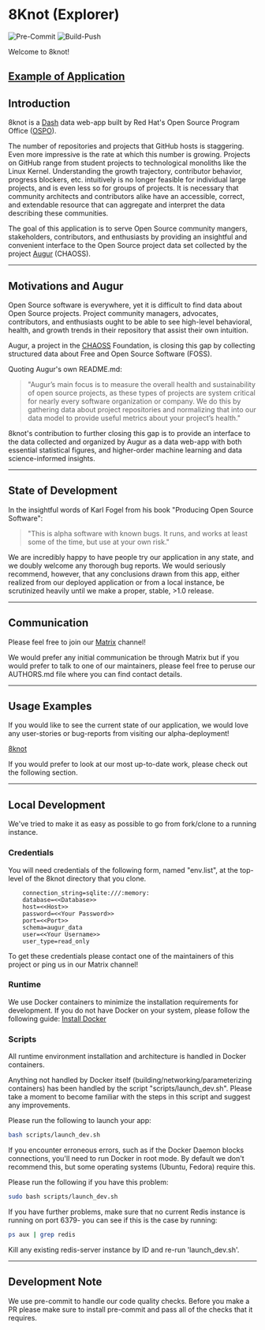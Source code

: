 # 8Knot (Explorer)

![Pre-Commit](https://github.com/JamesKunstle/explorer/actions/workflows/pre-commit.yml/badge.svg)
![Build-Push](https://github.com/JamesKunstle/explorer/actions/workflows/build-push-quay.yml/badge.svg)

Welcome to 8knot!

[Example of Application](https://eightknot.osci.io/)
---

## Introduction

8knot is a [Dash](https://dash.plotly.com/) data web-app built by Red Hat's Open Source Program Office ([OSPO](https://www.redhat.com/en/blog/channel/red-hat-open-source-program-office)).

The number of repositories and projects that GitHub hosts is staggering. Even more impressive is the rate at which this number is growing.
Projects on GitHub range from student projects to technological monoliths like the
Linux Kernel. Understanding the growth trajectory, contributor behavior, progress blockers, etc. intuitively is no longer feasible for individual
large projects, and is even less so for groups of projects. It is necessary that community architects and contributors alike have an accessible,
correct, and extendable resource that can aggregate and interpret the data describing these communities.

The goal of this application is to serve Open Source community mangers, stakeholders, contributors, and enthusiasts by
providing an insightful and convenient interface to the Open Source project data set collected by the project [Augur](https://github.com/chaoss/augur) (CHAOSS).

---

## Motivations and Augur

Open Source software is everywhere, yet it is difficult to find data about Open Source projects. Project community managers, advocates, contributors, and enthusiasts ought to be able to see high-level behavioral, health, and growth trends in their repository that assist their own intuition.

Augur, a project in the [CHAOSS](https://chaoss.community/) Foundation, is closing this gap by collecting structured data about Free and Open Source Software (FOSS).

Quoting Augur's own README.md:

>"Augur’s main focus is to measure the overall health and sustainability of open source projects, as these types of projects are system critical for nearly every software organization or company. 
>We do this by gathering data about project repositories and normalizing that into our data model to provide useful metrics about your project’s health."

8knot's contribution to further closing this gap is to provide an interface to the data collected and organized by Augur as a data web-app with both essential statistical figures,
and higher-order machine learning and data science-informed insights. 

---

## State of Development

In the insightful words of Karl Fogel from his book "Producing Open Source Software":

> "This is alpha software with known bugs. It runs, and works at least some of the time, but use at your own risk."

We are incredibly happy to have people try our application in any state, and we doubly welcome any thorough bug reports.
We would seriously recommend, however, that any conclusions drawn from this app, either realized from our deployed application or
from a local instance, be scrutinized heavily until we make a proper, stable, >1.0 release.

---

## Communication

Please feel free to join our [Matrix](https://matrix.to/#/#sandiego-rh:matrix.org) channel!

We would prefer any initial communication be through Matrix but if you would prefer to talk to one of our maintainers, please feel free to peruse our AUTHORS.md file where you can find contact details.

---

## Usage Examples

If you would like to see the current state of our application, we would love any user-stories or bug-reports from visiting our alpha-deployment!

[8knot](https://eightknot.osci.io/)

If you would prefer to look at our most up-to-date work, please check out the following section.

---

## Local Development

We've tried to make it as easy as possible to go from fork/clone to a running instance.

### Credentials

You will need credentials of the following form, named "env.list", at the top-level of the 8knot directory that you clone.

```
    connection_string=sqlite:///:memory:
    database=<<Database>>
    host=<<Host>>
    password=<<Your Password>>
    port=<<Port>>
    schema=augur_data
    user=<<Your Username>>
    user_type=read_only
```

To get these credentials please contact one of the maintainers of this project or ping us in our Matrix channel!

### Runtime

We use Docker containers to minimize the installation requirements for development. If you do not have Docker on your system, please follow the following guide: [Install Docker](https://docs.docker.com/engine/install/)

### Scripts

All runtime environment installation and architecture is handled in Docker containers.

Anything not handled by Docker itself (building/networking/parameterizing containers) has
been handled by the script "scripts/launch\_dev.sh". Please take a moment to become familiar with the steps in this script and suggest any improvements.

Please run the following to launch your app:

```bash
bash scripts/launch_dev.sh
```

If you encounter erroneous errors, such as if the Docker Daemon blocks connections, you'll need to run Docker
in root mode. By default we don't recommend this, but some operating systems (Ubuntu, Fedora) require this.

Please run the following if you have this problem:

```bash
sudo bash scripts/launch_dev.sh
```

If you have further problems, make sure that no current Redis instance is running on port 6379- you can
see if this is the case by running:

```bash
ps aux | grep redis
```

Kill any existing redis-server instance by ID and re-run 'launch_dev.sh'.

---

## Development Note

We use pre-commit to handle our code quality checks. Before you make a PR please make sure to install pre-commit and pass all of the checks that it requires.
